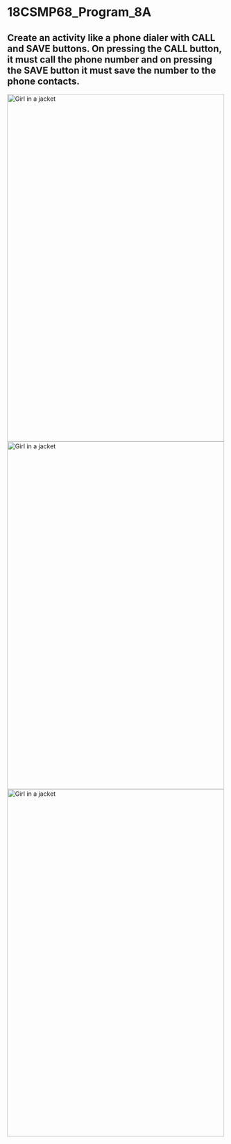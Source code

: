 # 18CSMP68_Program_8A

<html>
<h2>Create an activity like a phone dialer with CALL and SAVE buttons. On pressing the
CALL button, it must call the phone number and on pressing the SAVE button it must
save the number to the phone contacts.</h2>

<img src="https://user-images.githubusercontent.com/57123588/128624899-43c65749-8a27-4971-8685-a78a0f778f40.png" alt="Girl in a jacket" width="500" height="800">

<img src="https://user-images.githubusercontent.com/57123588/128624899-43c65749-8a27-4971-8685-a78a0f778f40.png" alt="Girl in a jacket" width="500" height="800">

<img src="https://user-images.githubusercontent.com/57123588/128624899-43c65749-8a27-4971-8685-a78a0f778f40.png" alt="Girl in a jacket" width="500" height="800">

</html>




